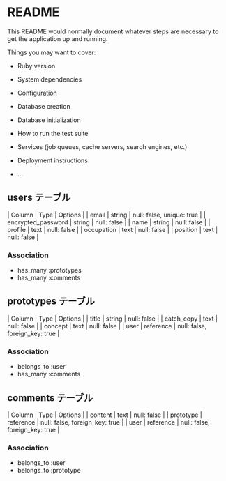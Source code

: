 # README

This README would normally document whatever steps are necessary to get the
application up and running.

Things you may want to cover:

* Ruby version

* System dependencies

* Configuration

* Database creation

* Database initialization

* How to run the test suite

* Services (job queues, cache servers, search engines, etc.)

* Deployment instructions

* ...

## users テーブル
| Column             | Type   | Options                   |
| email              | string | null: false, unique: true |
| encrypted_password | string | null: false               |
| name               | string | null: false               |
| profile            | text   | null: false               |
| occupation         | text   | null: false               |
| position           | text   | null: false               |
### Association
- has_many :prototypes
- has_many :comments

## prototypes テーブル
| Column             | Type      | Options                        |
| title              | string    | null: false                    |
| catch_copy         | text      | null: false                    |
| concept            | text      | null: false                    |
| user               | reference | null: false, foreign_key: true |
### Association
- belongs_to :user
- has_many :comments

## comments テーブル
| Column             | Type      | Options                        |
| content            | text      | null: false                    |
| prototype          | reference | null: false, foreign_key: true |
| user               | reference | null: false, foreign_key: true |
### Association
- belongs_to :user
- belongs_to :prototype